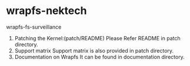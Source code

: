 wrapfs-nektech
==============

wrapfs-fs-surveillance

1. Patching the Kernel:(patch/README)
Please Refer README in patch directory.
2. Support matrix
Support matrix is also provided in patch directory.
3. Documentation on Wrapfs
It can be found in documentation directory.
